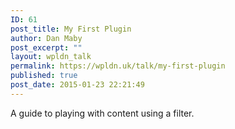```yaml
---
ID: 61
post_title: My First Plugin
author: Dan Maby
post_excerpt: ""
layout: wpldn_talk
permalink: https://wpldn.uk/talk/my-first-plugin
published: true
post_date: 2015-01-23 22:21:49
---
```

A guide to playing with content using a filter.